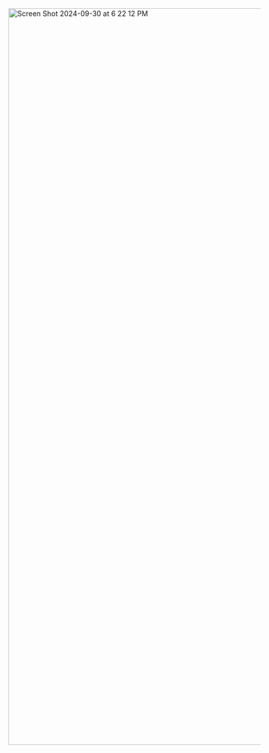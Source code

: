 
<img width="1470" alt="Screen Shot 2024-09-30 at 6 22 12 PM" src="https://github.com/user-attachments/assets/0c0a58b7-0d56-4afd-b4c5-5bd1e9cdf405">
